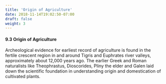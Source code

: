 ```yaml
---
title: 'Origin of Agriculture'
date: 2018-11-14T19:02:50-07:00
draft: false
weight: 3
---
```


####  9.3 Origin of Agriculture 

Archeological evidence for earliest record
of agriculture is found in the fertile crescent
region in and around Tigris and Euphrates river
valleys, approximately about 12,000 years ago.
The earlier Greek and Roman naturalists
like Theophrastus, Dioscorides, Pliny the elder
and Galen laid down the scientific foundation
in understanding origin and domestication of
cultivated plants.